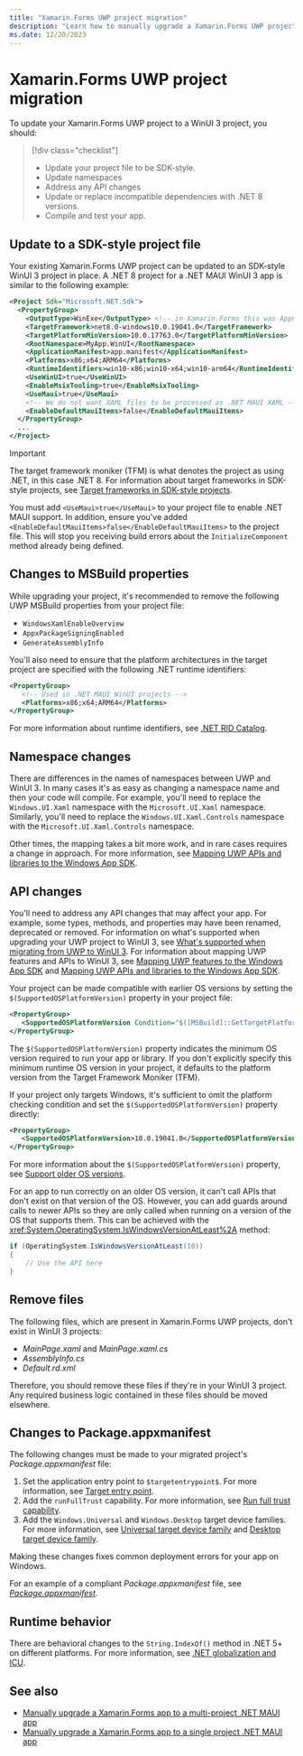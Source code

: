 ```yaml
---
title: "Xamarin.Forms UWP project migration"
description: "Learn how to manually upgrade a Xamarin.Forms UWP project to a WinUI 3 project."
ms.date: 12/20/2023
---
```


# Xamarin.Forms UWP project migration

To update your Xamarin.Forms UWP project to a WinUI 3 project, you should:

> [!div class="checklist"]
>
> - Update your project file to be SDK-style.
> - Update namespaces
> - Address any API changes
> - Update or replace incompatible dependencies with .NET 8 versions.
> - Compile and test your app.

## Update to a SDK-style project file

Your existing Xamarin.Forms UWP project can be updated to an SDK-style WinUI 3 project in place. A .NET 8 project for a .NET MAUI WinUI 3 app is similar to the following example:

```xml
<Project Sdk="Microsoft.NET.Sdk">
  <PropertyGroup>
    <OutputType>WinExe</OutputType> <!-- in Xamarin.Forms this was AppContainerExe -->
    <TargetFramework>net8.0-windows10.0.19041.0</TargetFramework>
    <TargetPlatformMinVersion>10.0.17763.0</TargetPlatformMinVersion>
    <RootNamespace>MyApp.WinUI</RootNamespace>
    <ApplicationManifest>app.manifest</ApplicationManifest>
    <Platforms>x86;x64;ARM64</Platforms>
    <RuntimeIdentifiers>win10-x86;win10-x64;win10-arm64</RuntimeIdentifiers>
    <UseWinUI>true</UseWinUI>
    <EnableMsixTooling>true</EnableMsixTooling>
    <UseMaui>true</UseMaui>
    <!-- We do not want XAML files to be processed as .NET MAUI XAML -->
    <EnableDefaultMauiItems>false</EnableDefaultMauiItems>
  </PropertyGroup>
  ...
</Project>
```

> [!IMPORTANT]
> The target framework moniker (TFM) is what denotes the project as using .NET, in this case .NET 8. For information about target frameworks in SDK-style projects, see [Target frameworks in SDK-style projects](/dotnet/standard/frameworks).

You must add `<UseMaui>true</UseMaui>` to your project file to enable .NET MAUI support. In addition, ensure you've added `<EnableDefaultMauiItems>false</EnableDefaultMauiItems>` to the project file. This will stop you receiving build errors about the `InitializeComponent` method already being defined.

## Changes to MSBuild properties

While upgrading your project, it's recommended to remove the following UWP MSBuild properties from your project file:

- `WindowsXamlEnableOverview`
- `AppxPackageSigningEnabled`
- `GenerateAssemblyInfo`

You'll also need to ensure that the platform architectures in the target project are specified with the following .NET runtime identifiers:

```xml
<PropertyGroup>
   <!-- Used in .NET MAUI WinUI projects -->
   <Platforms>x86;x64;ARM64</Platforms>
</PropertyGroup>
```

For more information about runtime identifiers, see [.NET RID Catalog](/dotnet/core/rid-catalog).

## Namespace changes

There are differences in the names of namespaces between UWP and WinUI 3. In many cases it's as easy as changing a namespace name and then your code will compile. For example, you'll need to replace the `Windows.UI.Xaml` namespace with the `Microsoft.UI.Xaml` namespace. Similarly, you'll need to replace the `Windows.UI.Xaml.Controls` namespace with the `Microsoft.UI.Xaml.Controls` namespace.

Other times, the mapping takes a bit more work, and in rare cases requires a change in approach. For more information, see [Mapping UWP APIs and libraries to the Windows App SDK](/windows/apps/windows-app-sdk/migrate-to-windows-app-sdk/api-mapping-table).

## API changes

You'll need to address any API changes that may affect your app. For example, some types, methods, and properties may have been renamed, deprecated or removed. For information on what's supported when upgrading your UWP project to WinUI 3, see [What's supported when migrating from UWP to WinUI 3](/windows/apps/windows-app-sdk/migrate-to-windows-app-sdk/what-is-supported). For information about mapping UWP features and APIs to WinUI 3, see [Mapping UWP features to the Windows App SDK](/windows/apps/windows-app-sdk/migrate-to-windows-app-sdk/feature-mapping-table) and [Mapping UWP APIs and libraries to the Windows App SDK](/windows/apps/windows-app-sdk/migrate-to-windows-app-sdk/api-mapping-table).

Your project can be made compatible with earlier OS versions by setting the `$(SupportedOSPlatformVersion)` property in your project file:

```xml
<PropertyGroup>
   <SupportedOSPlatformVersion Condition="$([MSBuild]::GetTargetPlatformIdentifier('$(TargetFramework)')) == 'windows'">10.0.19041.0</SupportedOSPlatformVersion>
</PropertyGroup>
```

The `$(SupportedOSPlatformVersion)` property indicates the minimum OS version required to run your app or library. If you don't explicitly specify this minimum runtime OS version in your project, it defaults to the platform version from the Target Framework Moniker (TFM).

If your project only targets Windows, it's sufficient to omit the platform checking condition and set the `$(SupportedOSPlatformVersion)` property directly:

```xml
<PropertyGroup>
   <SupportedOSPlatformVersion>10.0.19041.0</SupportedOSPlatformVersion>
</PropertyGroup>
```

For more information about the `$(SupportedOSPlatformVersion)` property, see [Support older OS versions](/dotnet/standard/frameworks#support-older-os-versions).

For an app to run correctly on an older OS version, it can't call APIs that don't exist on that version of the OS. However, you can add guards around calls to newer APIs so they are only called when running on a version of the OS that supports them. This can be achieved with the <xref:System.OperatingSystem.IsWindowsVersionAtLeast%2A> method:

```csharp
if (OperatingSystem.IsWindowsVersionAtLeast(10))
{
    // Use the API here
}
```

## Remove files

The following files, which are present in Xamarin.Forms UWP projects, don't exist in WinUI 3 projects:

- *MainPage.xaml* and *MainPage.xaml.cs*
- *AssemblyInfo.cs*
- *Default.rd.xml*

Therefore, you should remove these files if they're in your WinUI 3 project. Any required business logic contained in these files should be moved elsewhere.

## Changes to Package.appxmanifest

The following changes must be made to your migrated project's *Package.appxmanifest* file:

1. Set the application entry point to `$targetentrypoint$`. For more information, see [Target entry point](https://github.com/mattleibow/MultiHeadMauiTemplates/blob/6e7cb786ed18756749a617d303df46130eab45d9/sample/MauiMultiHeadApp/MauiMultiHeadApp.WinUI/Package.appxmanifest#L34).
2. Add the `runFullTrust` capability. For more information, see [Run full trust capability](https://github.com/mattleibow/MultiHeadMauiTemplates/blob/6e7cb786ed18756749a617d303df46130eab45d9/sample/MauiMultiHeadApp/MauiMultiHeadApp.WinUI/Package.appxmanifest#L48).
3. Add the `Windows.Universal` and `Windows.Desktop` target device families. For more information, see [Universal target device family](https://github.com/mattleibow/MultiHeadMauiTemplates/blob/6e7cb786ed18756749a617d303df46130eab45d9/sample/MauiMultiHeadApp/MauiMultiHeadApp.WinUI/Package.appxmanifest#L23) and [Desktop target device family](https://github.com/mattleibow/MultiHeadMauiTemplates/blob/6e7cb786ed18756749a617d303df46130eab45d9/sample/MauiMultiHeadApp/MauiMultiHeadApp.WinUI/Package.appxmanifest#L24).

Making these changes fixes common deployment errors for your app on Windows.

For an example of a compliant *Package.appxmanifest* file, see [*Package.appxmanifest*](https://github.com/mattleibow/MultiHeadMauiTemplates/blob/main/sample/MauiMultiHeadApp/MauiMultiHeadApp.WinUI/Package.appxmanifest).

## Runtime behavior

There are behavioral changes to the `String.IndexOf()` method in .NET 5+ on different platforms. For more information, see [.NET globalization and ICU](/dotnet/standard/globalization-localization/globalization-icu).

## See also

- [Manually upgrade a Xamarin.Forms app to a multi-project .NET MAUI app](multi-project-to-multi-project.md)
- [Manually upgrade a Xamarin.Forms app to a single project .NET MAUI app](multi-project-to-single-project.md)
